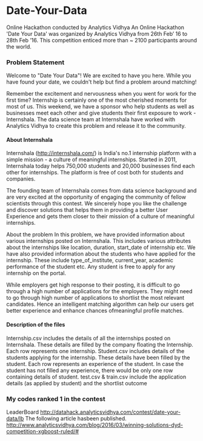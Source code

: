 # Date-Your-Data
Online Hackathon conducted by Analytics Vidhya
An Online Hackathon 'Date Your Data' was organized by Analytics Vidhya from 26th Feb’ 16 to 28th Feb ’16.
This competition enticed more than ~ 2100 participants around the world.

### Problem Statement
Welcome to "Date Your Data"! We are excited to have you here. While you have found your date, we couldn't help but find a problem 
around matching!
 
Remember the excitement and nervousness when you went for work for the first time? Internship is certainly one of the most 
cherished moments for most of us. This weekend, we have a sponsor who help students as well as businesses meet each other and
give students their first exposure to work - Internshala. The data science team at Internshala have worked with Analytics Vidhya to 
create this problem and release it to the community.
 
#### About Internshala
Internshala (http://internshala.com/) is India's no.1 internship platform with a simple mission - a culture of meaningful internships. 
Started in 2011, Internshala today helps 750,000 students and 20,000 businesses find each other for internships. 
The platform is free of cost both for students and companies.
 
The founding team of Internshala comes from data science background and are very excited at the opportunity of engaging the 
community of fellow scientists through this contest. We sincerely hope you like the challenge and discover solutions that helps 
them in providing a better User Experience and gets them closer to their mission of a culture of meaningful internships.
 
About the problem
In this problem, we have provided information about various internships posted on Internshala. This includes various attributes about the internships like location, duration, start_date of internship etc. We have also provided information about the students who have applied for the internship. These include type_of_institute, current_year, academic performance of the student etc. Any student is free to apply for any internship on the portal.
 
While employers get high response to their posting, it is difficult to go through a high number of applications for the employers. They might need to go through high number of applications to shortlist the most relevant candidates. Hence an intelligent matching algorithm can help our users get better experience and enhance chances ofmeaningful profile matches.
 
 
#### Description of the files
Internship.csv includes the details of all the internships posted on Internshala. These details are filled by the company floating the Internship. Each row represents one internship.
Student.csv includes details of the students applying for the internship. These details have been filled by the student. Each row represents an experience of the student. In case the student has not filled any experience, there would be only one row containing details of student.
test.csv & train.csv include the application details (as applied by student) and the shortlist outcome



### My codes ranked 1 in the contest 

LeaderBoard http://datahack.analyticsvidhya.com/contest/date-your-data/lb
The following article hasbeen published.
http://www.analyticsvidhya.com/blog/2016/03/winning-solutions-dyd-competition-xgboost-ruled/#








